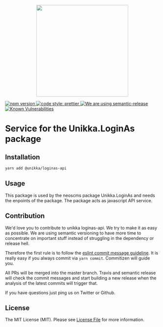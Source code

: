 <p align="center">
  <img src="https://cdn.jsdelivr.net/gh/unikka/unikka.de/src/assets/unikka_with_background.svg" width="300" />
</p>


<a href="https://www.npmjs.com/package/@unikka/loginas-api">
    <img alt="npm version" src="https://img.shields.io/npm/v/@unikka/loginas-api.svg?style=flat-square">
  </a>
  <a href="https://github.com/prettier/prettier">
    <img alt="code style: prettier" src="https://img.shields.io/badge/code_style-prettier-ff69b4.svg?style=flat-square">
  </a>
  <a href="https://github.com/semantic-release/semantic-release">
    <img alt="We are using semantic-release" src="https://img.shields.io/badge/%20%20%F0%9F%93%A6%F0%9F%9A%80-semantic--release-e10079.svg?style=flat-square">
  </a>
  <a href="https://snyk.io/test/github/Unikka/loginas-api?targetFile=package.json"><img src="https://snyk.io/test/github/Unikka/loginas-api/badge.svg?targetFile=package.json" alt="Known Vulnerabilities" data-canonical-src="https://snyk.io/test/github/Unikka/loginas-api?targetFile=package.json" style="max-width:100%;"></a>

# Service for the Unikka.LoginAs package

## Installation

```bash
yarn add @unikka/loginas-api
```

## Usage

This package is used by the neoscms package Unikka.LoginAs and needs the enpoints of the package.
The package acts as javascript API service.


## Contribution

We'd love you to contribute to unikka loginas-api. We try to make it as easy as possible.
We are using semantic versioning to have more time to concentrate on important stuff
instead of struggling in the dependency or release hell.

Therefore the first rule is to follow the [eslint commit message guideline](https://github.com/conventional-changelog-archived-repos/conventional-changelog-eslint/blob/master/convention.md).
It is really easy if you always commit via `yarn commit`. Commitizen will guide you.

All PRs will be merged into the master branch. Travis and semantic release will check the commit messages and start
building a new release when the analysis of the latest commits will trigger that.

If you have questions just ping us on Twitter or Github.


## License
The MIT License (MIT). Please see [License File](LICENSE) for more information.
